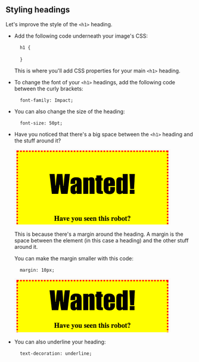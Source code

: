 ## Styling headings

Let's improve the style of the `<h1>` heading.

+ Add the following code underneath your image's CSS:
    
        h1 {
        
        }
        
    
    This is where you'll add CSS properties for your main `<h1>` heading.

+ To change the font of your `<h1>` headings, add the following code between the curly brackets:
    
        font-family: Impact;
        

+ You can also change the size of the heading:
    
        font-size: 50pt;
        

+ Have you noticed that there's a big space between the `<h1>` heading and the stuff around it?
    
    ![स्क्रीनशॉट](images/wanted-h1-margin.png)
    
    This is because there's a margin around the heading. A margin is the space between the element (in this case a heading) and the other stuff around it.
    
    You can make the margin smaller with this code:
    
        margin: 10px;
        
    
    ![स्क्रीनशॉट](images/wanted-h1-margin-small.png)

+ You can also underline your heading:
    
        text-decoration: underline;